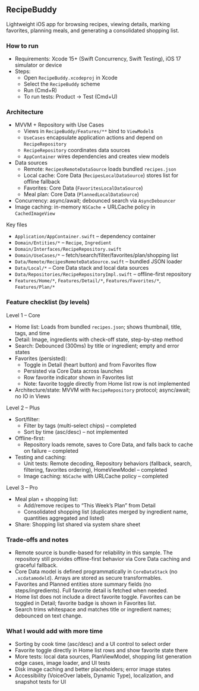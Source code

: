 ## RecipeBuddy

Lightweight iOS app for browsing recipes, viewing details, marking favorites, planning meals, and generating a consolidated shopping list.

### How to run
- Requirements: Xcode 15+ (Swift Concurrency, Swift Testing), iOS 17 simulator or device
- Steps:
  - Open `RecipeBuddy.xcodeproj` in Xcode
  - Select the `RecipeBuddy` scheme
  - Run (Cmd+R)
  - To run tests: Product → Test (Cmd+U)

### Architecture
- MVVM + Repository with Use Cases
  - Views in `RecipeBuddy/Features/**` bind to `ViewModel`s
  - `UseCases` encapsulate application actions and depend on `RecipeRepository`
  - `RecipeRepository` coordinates data sources
  - `AppContainer` wires dependencies and creates view models
- Data sources
  - Remote: `RecipesRemoteDataSource` loads bundled `recipes.json`
  - Local cache: Core Data (`RecipesLocalDataSource`) stores list for offline fallback
  - Favorites: Core Data (`FavoritesLocalDataSource`)
  - Meal plan: Core Data (`PlannedLocalDataSource`)
- Concurrency: async/await; debounced search via `AsyncDebouncer`
- Image caching: in-memory `NSCache` + URLCache policy in `CachedImageView`

Key files
- `Application/AppContainer.swift` – dependency container
- `Domain/Entities/*` – `Recipe`, `Ingredient`
- `Domain/Interfaces/RecipeRepository.swift`
- `Domain/UseCases/*` – fetch/search/filter/favorites/plan/shopping list
- `Data/Remote/RecipesRemoteDataSource.swift` – bundled JSON loader
- `Data/Local/*` – Core Data stack and local data sources
- `Data/Repositories/RecipeRepositoryImpl.swift` – offline-first repository
- `Features/Home/*`, `Features/Detail/*`, `Features/Favorites/*`, `Features/Plan/*`

### Feature checklist (by levels)

Level 1 – Core
- Home list: Loads from bundled `recipes.json`; shows thumbnail, title, tags, and time
- Detail: Image, ingredients with check-off state, step-by-step method
- Search: Debounced (300ms) by title or ingredient; empty and error states
- Favorites (persisted):
  - Toggle in Detail (heart button) and from Favorites flow
  - Persisted via Core Data across launches
  - Row favorite indicator shown in Favorites list
  - Note: favorite toggle directly from Home list row is not implemented
- Architecture/state: MVVM with `RecipeRepository` protocol; async/await; no IO in Views

Level 2 – Plus
- Sort/filter:
  - Filter by tags (multi-select chips) – completed
  - Sort by time (asc/desc) – not implemented
- Offline-first:
  - Repository loads remote, saves to Core Data, and falls back to cache on failure – completed
- Testing and caching:
  - Unit tests: Remote decoding, Repository behaviors (fallback, search, filtering, favorites ordering), HomeViewModel – completed
  - Image caching: `NSCache` with URLCache policy – completed

Level 3 – Pro
- Meal plan + shopping list:
  - Add/remove recipes to “This Week’s Plan” from Detail
  - Consolidated shopping list (duplicates merged by ingredient name, quantities aggregated and listed)
- Share: Shopping list shared via system share sheet

### Trade-offs and notes
- Remote source is bundle-based for reliability in this sample. The repository still provides offline-first behavior via Core Data caching and graceful fallback.
- Core Data model is defined programmatically in `CoreDataStack` (no `.xcdatamodeld`). Arrays are stored as secure transformables.
- Favorites and Planned entities store summary fields (no steps/ingredients). Full favorite detail is fetched when needed.
- Home list does not include a direct favorite toggle. Favorites can be toggled in Detail; favorite badge is shown in Favorites list.
- Search trims whitespace and matches title or ingredient names; debounced on text change.

### What I would add with more time
- Sorting by cook time (asc/desc) and a UI control to select order
- Favorite toggle directly in Home list rows and show favorite state there
- More tests: local data sources, PlanViewModel, shopping list generation edge cases, image loader, and UI tests
- Disk image caching and better placeholders; error image states
- Accessibility (VoiceOver labels, Dynamic Type), localization, and snapshot tests for UI

